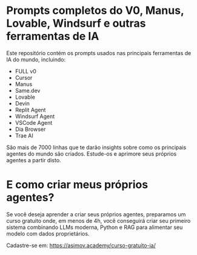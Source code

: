 # Prompts completos do V0, Manus, Lovable, Windsurf e outras ferramentas de IA

Este repositório contém os prompts usados nas principais ferramentas de IA do mundo, incluindo:
- FULL v0
- Cursor
- Manus
- Same.dev
- Lovable
- Devin
- Replit Agent
- Windsurf Agent
- VSCode Agent
- Dia Browser
- Trae AI

São mais de 7000 linhas que te darão insights sobre como os principais agentes do mundo são criados.
Estude-os e aprimore seus próprios agentes a partir disto.


# E como criar meus próprios agentes?

Se você deseja aprender a criar seus próprios agentes, preparamos um curso gratuito onde, em menos de 4h, você conseguirá
criar seu primeiro sistema combinando LLMs moderna, Python e RAG para alimentar seu modelo com dados proprietários.

Cadastre-se em: https://asimov.academy/curso-gratuito-ia/



